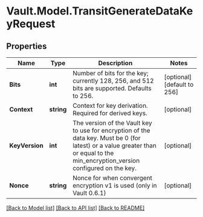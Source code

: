 # Vault.Model.TransitGenerateDataKeyRequest

## Properties

Name | Type | Description | Notes
------------ | ------------- | ------------- | -------------
**Bits** | **int** | Number of bits for the key; currently 128, 256, and 512 bits are supported. Defaults to 256. | [optional] [default to 256]
**Context** | **string** | Context for key derivation. Required for derived keys. | [optional] 
**KeyVersion** | **int** | The version of the Vault key to use for encryption of the data key. Must be 0 (for latest) or a value greater than or equal to the min_encryption_version configured on the key. | [optional] 
**Nonce** | **string** | Nonce for when convergent encryption v1 is used (only in Vault 0.6.1) | [optional] 

[[Back to Model list]](../README.md#documentation-for-models) [[Back to API list]](../README.md#documentation-for-api-endpoints) [[Back to README]](../README.md)

